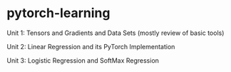 # pytorch-learning

Unit 1: Tensors and Gradients and Data Sets (mostly review of basic tools)

Unit 2: Linear Regression and its PyTorch Implementation

Unit 3: Logistic Regression and SoftMax Regression
